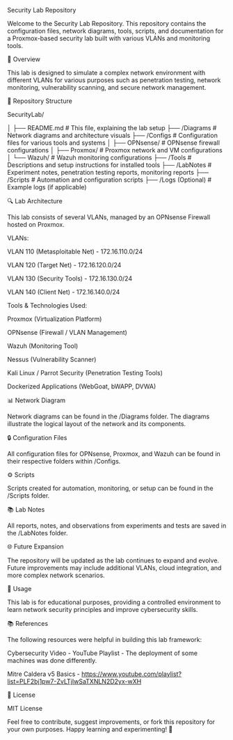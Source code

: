 Security Lab Repository

Welcome to the Security Lab Repository. This repository contains the configuration files, network diagrams, tools, scripts, and documentation for a Proxmox-based security lab built with various VLANs and monitoring tools.

📖 Overview

This lab is designed to simulate a complex network environment with different VLANs for various purposes such as penetration testing, network monitoring, vulnerability scanning, and secure network management.

📁 Repository Structure

SecurityLab/

│
├── README.md               # This file, explaining the lab setup
├── /Diagrams               # Network diagrams and architecture visuals
├── /Configs                # Configuration files for various tools and systems
│   ├── OPNsense/           # OPNsense firewall configurations
│   ├── Proxmox/            # Proxmox network and VM configurations
│   └── Wazuh/              # Wazuh monitoring configurations
├── /Tools                  # Descriptions and setup instructions for installed tools
├── /LabNotes               # Experiment notes, penetration testing reports, monitoring reports
├── /Scripts                # Automation and configuration scripts
├── /Logs (Optional)        # Example logs (if applicable)

🔍 Lab Architecture

This lab consists of several VLANs, managed by an OPNsense Firewall hosted on Proxmox.

VLANs:

VLAN 110 (Metasploitable Net) - 172.16.110.0/24

VLAN 120 (Target Net) - 172.16.120.0/24

VLAN 130 (Security Tools) - 172.16.130.0/24

VLAN 140 (Client Net) - 172.16.140.0/24

Tools & Technologies Used:

Proxmox (Virtualization Platform)

OPNsense (Firewall / VLAN Management)

Wazuh (Monitoring Tool)

Nessus (Vulnerability Scanner)

Kali Linux / Parrot Security (Penetration Testing Tools)

Dockerized Applications (WebGoat, bWAPP, DVWA)

📊 Network Diagram

Network diagrams can be found in the /Diagrams folder. The diagrams illustrate the logical layout of the network and its components.

🔒 Configuration Files

All configuration files for OPNsense, Proxmox, and Wazuh can be found in their respective folders within /Configs.

⚙️ Scripts

Scripts created for automation, monitoring, or setup can be found in the /Scripts folder.

📚 Lab Notes

All reports, notes, and observations from experiments and tests are saved in the /LabNotes folder.

🌐 Future Expansion

The repository will be updated as the lab continues to expand and evolve. Future improvements may include additional VLANs, cloud integration, and more complex network scenarios.

📌 Usage

This lab is for educational purposes, providing a controlled environment to learn network security principles and improve cybersecurity skills.

📚 References

The following resources were helpful in building this lab framework:

Cybersecurity Video - YouTube Playlist - The deployment of some machines was done differently.

Mitre Caldera v5 Basics - https://www.youtube.com/playlist?list=PLF2bj1pw7-ZvLTjIwSaTXNLN2D2yx-wXH

📄 License

MIT License

Feel free to contribute, suggest improvements, or fork this repository for your own purposes. Happy learning and experimenting! 🚀

